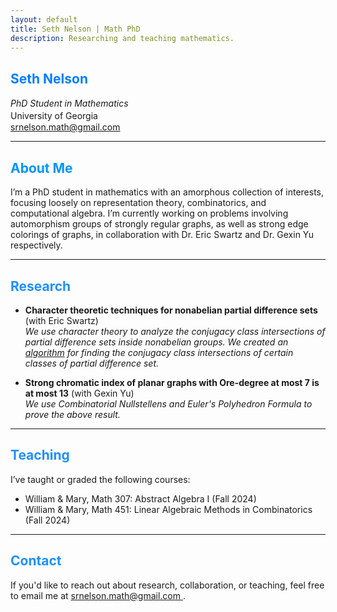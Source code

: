```yaml
---
layout: default
title: Seth Nelson | Math PhD
description: Researching and teaching mathematics.
---
```


## <span style="color: #007fff;">Seth Nelson</span>

<div style="line-height: 1.4em;">
  <em>PhD Student in Mathematics</em><br>
  University of Georgia<br>
</div>

<a href="mailto:&#115;&#114;&#110;&#101;&#108;&#115;&#111;&#110;&#46;&#109;&#97;&#116;&#104;&#64;&#103;&#109;&#97;&#105;&#108;&#46;&#99;&#111;&#109;">
&#115;&#114;&#110;&#101;&#108;&#115;&#111;&#110;&#46;&#109;&#97;&#116;&#104;&#64;&#103;&#109;&#97;&#105;&#108;&#46;&#99;&#111;&#109;
</a>



<br>

---


## <span style="color: #0095ff;">About Me</span>

I’m a PhD student in mathematics with an amorphous collection of interests, focusing loosely on representation theory, combinatorics, and computational algebra. I’m currently working on problems involving automorphism groups of strongly regular graphs, as well as strong edge colorings of graphs, in collaboration with Dr. Eric Swartz and Dr. Gexin Yu respectively.

---

## <span style="color: DodgerBlue;">Research</span>

- **Character theoretic techniques for nonabelian partial difference sets** (with Eric Swartz)  
  _We use character theory to analyze the conjugacy class intersections of partial difference sets inside nonabelian groups. We created an <a href="https://github.com/srnelson1/PDS-class-intersections.git">algorithm</a> for finding the conjugacy class intersections of certain classes of partial difference set._
  
- **Strong chromatic index of planar graphs with Ore-degree at most 7 is at most 13** (with Gexin Yu)  
  _We use Combinatorial Nullstellens and Euler's Polyhedron Formula to prove the above result._

---

## <span style="color: DodgerBlue;">Teaching</span>

I’ve taught or graded the following courses:

- William & Mary, Math 307: Abstract Algebra I (Fall 2024)
- William & Mary, Math 451: Linear Algebraic Methods in Combinatorics (Fall 2024)

---

## <span style="color: DodgerBlue;">Contact</span>

If you'd like to reach out about research, collaboration, or teaching, feel free to email me at <a href="mailto:&#115;&#114;&#110;&#101;&#108;&#115;&#111;&#110;&#46;&#109;&#97;&#116;&#104;&#64;&#103;&#109;&#97;&#105;&#108;&#46;&#99;&#111;&#109;">
&#115;&#114;&#110;&#101;&#108;&#115;&#111;&#110;&#46;&#109;&#97;&#116;&#104;&#64;&#103;&#109;&#97;&#105;&#108;&#46;&#99;&#111;&#109;
</a>.




